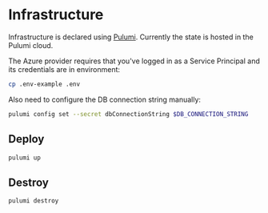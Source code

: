 # Infrastructure

Infrastructure is declared using [Pulumi](https://www.pulumi.com/). Currently the state is hosted in the Pulumi cloud.

The Azure provider requires that you've logged in as a Service Principal and its credentials are in environment:

```bash
cp .env-example .env
```

Also need to configure the DB connection string manually:

```bash
pulumi config set --secret dbConnectionString $DB_CONNECTION_STRING
```

## Deploy

```bash
pulumi up
```

## Destroy

```bash
pulumi destroy
```
